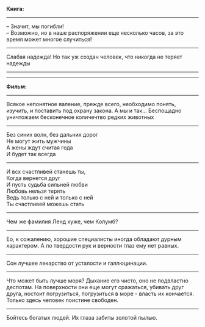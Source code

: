 **Книга:**
***
&ndash; Значит, мы погибли!  
&ndash; Возможно, но в наше  распоряжении еще несколько часов, за это время может многое случиться!
***
Слабая надежда! Но так уж создан человек, что никогда не теряет надежды
***
***
**Фильм:**
***
Всякое непонятное яаление, прежде всего, необходимо понять, изучить, и поставить под охрану закона. А мы и так... Беспощадно уничтожаем бесконечное количечтво редких животных 
***
Без синих волн, без дальних дорог  
Не могут жить мужчины  
А жены ждут  считая года  
И будет так всегда
***
И всх счастливей станешь ты,  
Когда вернется друг  
И пусть судьба сильней любви  
Любовь нельзя терять  
Ведь только с ней и только с ней  
Ты счастливей можешь стать
***
Чем же фамилия Ленд хуже, чем Колумб?
***
Ео, к сожалению, хорошие специалисты иногда обладают дурным характером. А по твердости рук и верности глаз ему нет равных.
***
Сон лучшее лекарство от усталости и галлюцинации.
***
Что может быть лучше моря? Дыхание его чисто, оно не подвластно деспотам. На поверхности они еще могут сражаться, убивать друг друга, ностоит погрузиться, погрузиться в море - власть их кончается. Только здесь человек поистине свободен.
***
Бойтесь богатых людей. Их глаза забиты золотой пылью.
